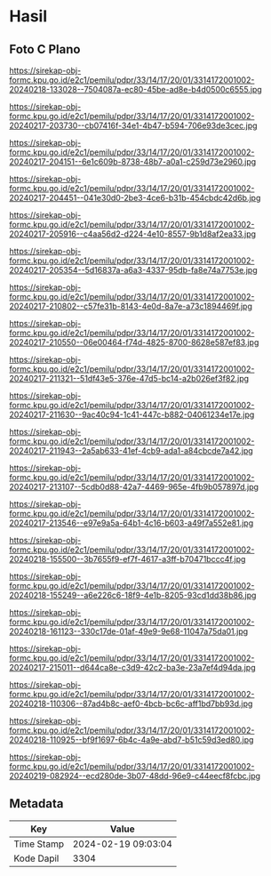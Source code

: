 # Hasil

## Foto C Plano

https://sirekap-obj-formc.kpu.go.id/e2c1/pemilu/pdpr/33/14/17/20/01/3314172001002-20240218-133028--7504087a-ec80-45be-ad8e-b4d0500c6555.jpg

https://sirekap-obj-formc.kpu.go.id/e2c1/pemilu/pdpr/33/14/17/20/01/3314172001002-20240217-203730--cb07416f-34e1-4b47-b594-706e93de3cec.jpg

https://sirekap-obj-formc.kpu.go.id/e2c1/pemilu/pdpr/33/14/17/20/01/3314172001002-20240217-204151--6e1c609b-8738-48b7-a0a1-c259d73e2960.jpg

https://sirekap-obj-formc.kpu.go.id/e2c1/pemilu/pdpr/33/14/17/20/01/3314172001002-20240217-204451--041e30d0-2be3-4ce6-b31b-454cbdc42d6b.jpg

https://sirekap-obj-formc.kpu.go.id/e2c1/pemilu/pdpr/33/14/17/20/01/3314172001002-20240217-205916--c4aa56d2-d224-4e10-8557-9b1d8af2ea33.jpg

https://sirekap-obj-formc.kpu.go.id/e2c1/pemilu/pdpr/33/14/17/20/01/3314172001002-20240217-205354--5d16837a-a6a3-4337-95db-fa8e74a7753e.jpg

https://sirekap-obj-formc.kpu.go.id/e2c1/pemilu/pdpr/33/14/17/20/01/3314172001002-20240217-210802--c57fe31b-8143-4e0d-8a7e-a73c1894469f.jpg

https://sirekap-obj-formc.kpu.go.id/e2c1/pemilu/pdpr/33/14/17/20/01/3314172001002-20240217-210550--06e00464-f74d-4825-8700-8628e587ef83.jpg

https://sirekap-obj-formc.kpu.go.id/e2c1/pemilu/pdpr/33/14/17/20/01/3314172001002-20240217-211321--51df43e5-376e-47d5-bc14-a2b026ef3f82.jpg

https://sirekap-obj-formc.kpu.go.id/e2c1/pemilu/pdpr/33/14/17/20/01/3314172001002-20240217-211630--9ac40c94-1c41-447c-b882-04061234e17e.jpg

https://sirekap-obj-formc.kpu.go.id/e2c1/pemilu/pdpr/33/14/17/20/01/3314172001002-20240217-211943--2a5ab633-41ef-4cb9-ada1-a84cbcde7a42.jpg

https://sirekap-obj-formc.kpu.go.id/e2c1/pemilu/pdpr/33/14/17/20/01/3314172001002-20240217-213107--5cdb0d88-42a7-4469-965e-4fb9b057897d.jpg

https://sirekap-obj-formc.kpu.go.id/e2c1/pemilu/pdpr/33/14/17/20/01/3314172001002-20240217-213546--e97e9a5a-64b1-4c16-b603-a49f7a552e81.jpg

https://sirekap-obj-formc.kpu.go.id/e2c1/pemilu/pdpr/33/14/17/20/01/3314172001002-20240218-155500--3b7655f9-ef7f-4617-a3ff-b70471bccc4f.jpg

https://sirekap-obj-formc.kpu.go.id/e2c1/pemilu/pdpr/33/14/17/20/01/3314172001002-20240218-155249--a6e226c6-18f9-4e1b-8205-93cd1dd38b86.jpg

https://sirekap-obj-formc.kpu.go.id/e2c1/pemilu/pdpr/33/14/17/20/01/3314172001002-20240218-161123--330c17de-01af-49e9-9e68-11047a75da01.jpg

https://sirekap-obj-formc.kpu.go.id/e2c1/pemilu/pdpr/33/14/17/20/01/3314172001002-20240217-215011--d644ca8e-c3d9-42c2-ba3e-23a7ef4d94da.jpg

https://sirekap-obj-formc.kpu.go.id/e2c1/pemilu/pdpr/33/14/17/20/01/3314172001002-20240218-110306--87ad4b8c-aef0-4bcb-bc6c-aff1bd7bb93d.jpg

https://sirekap-obj-formc.kpu.go.id/e2c1/pemilu/pdpr/33/14/17/20/01/3314172001002-20240218-110925--bf9f1697-6b4c-4a9e-abd7-b51c59d3ed80.jpg

https://sirekap-obj-formc.kpu.go.id/e2c1/pemilu/pdpr/33/14/17/20/01/3314172001002-20240219-082924--ecd280de-3b07-48dd-96e9-c44eecf8fcbc.jpg


## Metadata

| Key        | Value               |
| ---------- | ------------------- |
| Time Stamp | 2024-02-19 09:03:04 |
| Kode Dapil | 3304                |



